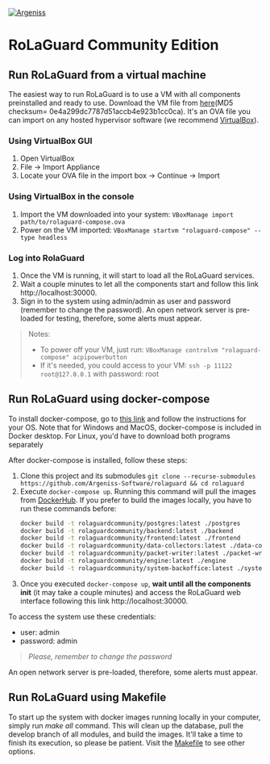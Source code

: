 [![Argeniss](https://media-exp1.licdn.com/dms/image/C4E0BAQECczwxIh_lPg/company-logo_200_200/0?e=1593043200&v=beta&t=6L_SOvjBESf5QRyxgCznlBMmo-gPkq-4f1bhtEmID7U)](https://argeniss.com/)

# RoLaGuard Community Edition

## Run RoLaGuard from a virtual machine

The easiest way to run RoLaGuard is to use a VM with all components preinstalled and ready to use. Download the VM file from [here](https://rolaguard-community.s3-us-west-2.amazonaws.com/ova/rolaguard-compose.ova)(MD5 checksum= 0e4a299dc7787d51accb4e923b1cc0ca). It's an OVA file you can import on any hosted hypervisor software (we recommend [VirtualBox](https://www.virtualbox.org/wiki/Downloads)).

### Using VirtualBox GUI
1. Open VirtualBox
1. File -> Import Appliance
1. Locate your OVA file in the import box -> Continue -> Import

### Using VirtualBox in the console
1. Import the VM downloaded into your system: `VBoxManage import path/to/rolaguard-compose.ova`
1. Power on the VM imported: `VBoxManage startvm "rolaguard-compose" --type headless`

### Log into RolaGuard
1. Once the VM is running, it will start to load all the RoLaGuard services.
1. Wait a couple minutes to let all the components start and follow this link http://localhost:30000.
1. Sign in to the system using admin/admin as user and password (remember to change the password). An open network server is pre-loaded for testing, therefore, some alerts must appear. 

> Notes:
>* To power off your VM, just run: `VBoxManage controlvm "rolaguard-compose" acpipowerbutton`
>* If it's needed, you could access to your VM: `ssh -p 11122 root@127.0.0.1` with password: root
 
## Run RoLaGuard using docker-compose

To install docker-compose, go to [this link](https://docs.docker.com/compose/install/) and follow the instructions for your OS. Note that for Windows and MacOS, docker-compose is included in Docker desktop. For Linux, you'd have to download both programs separately

After docker-compose is installed, follow these steps:

1. Clone this project and its submodules `git clone --recurse-submodules https://github.com/Argeniss-Software/rolaguard && cd rolaguard` 
1. Execute `docker-compose up`. Running this command will pull the images from [DockerHub](https://hub.docker.com/search?q=rolaguard&type=image). If you prefer to build the images locally, you have to run these commands before:
    ``` bash
    docker build -t rolaguardcommunity/postgres:latest ./postgres
    docker build -t rolaguardcommunity/backend:latest ./backend
    docker build -t rolaguardcommunity/frontend:latest ./frontend
    docker build -t rolaguardcommunity/data-collectors:latest ./data-collectors
    docker build -t rolaguardcommunity/packet-writer:latest ./packet-writer
    docker build -t rolaguardcommunity/engine:latest ./engine
    docker build -t rolaguardcommunity/system-backoffice:latest ./system-backoffice
    ```
1. Once you executed `docker-compose up`, **wait until all the components init** (it may take a couple minutes) and access the RoLaGuard web interface following this link http://localhost:30000.

To access the system use these credentials:

* user: admin
* password: admin

> _Please, remember to change the password_

An open network server is pre-loaded, therefore, some alerts must appear.


## Run RoLaGuard using Makefile
To start up the system with docker images running locally in your computer, simply run _make all_ command. This will clean up the database, pull the develop branch of all modules, and build the images. It'll take a time to finish its execution, so please be patient. Visit the [Makefile](./Makefile) to see other options. 
